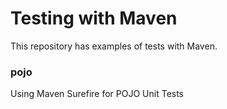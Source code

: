 # Testing with Maven

This repository has examples of tests with Maven.

### pojo
Using Maven Surefire for POJO Unit Tests
